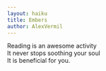 ```yaml
---
layout: haiku
title: Embers
author: AlexVermil
---
```

Reading is an awesome activity<br>
It never stops soothing your soul<br>
It is beneficial for you.<br>
